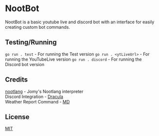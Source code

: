 # NootBot
NootBot is a basic youtube live and discord bot with an interface for easily creating custom bot commands.

## Testing/Running
`go run . test` - For running the Test version
`go run . <ytLiveUrl>` - For running the YouTubeLive version
`go run . discord` - For running the Discord bot version

## Credits
[nootlang](https://github.com/Jomy10/nootlang) - Jomy's Nootlang interpreter<br>
Discord Integration - [Dracula](https://github.com/Dracula707)<br>
Weather Report Command - [MD](https://github.com/MD-2016)<br>
## License
[MIT](https://choosealicense.com/licenses/mit/)
